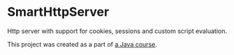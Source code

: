 # SmartHttpServer
Http server with support for cookies, sessions and custom script evaluation.

This project was created as a part of [a Java course](http://java.zemris.fer.hr/home/).

